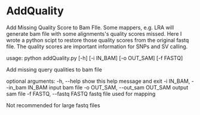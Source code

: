 # AddQuality
Add Missing Quality Score to Bam FIle. Some mappers, e.g. LRA will generate bam file with some alignments's quality scores missed. Here I wrote a python scipt to restore those quality scores from the original fastq file. The quality scores are important information for SNPs and SV calling.

usage: python addQuality.py [-h] [-i IN_BAM] [-o OUT_SAM] [-f FASTQ]

Add missing query qualities to bam file

optional arguments:
  -h, --help            show this help message and exit
  -i IN_BAM, --in_bam IN_BAM
                        input bam file
  -o OUT_SAM, --out_sam OUT_SAM
                        output sam file
  -f FASTQ, --fastq FASTQ
                        fastq file used for mapping

Not recommended for large fastq files

